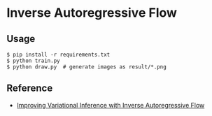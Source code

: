 # Inverse Autoregressive Flow

## Usage

```
$ pip install -r requirements.txt
$ python train.py
$ python draw.py  # generate images as result/*.png
```

## Reference

- [Improving Variational Inference with Inverse Autoregressive Flow](https://arxiv.org/abs/1606.04934)

